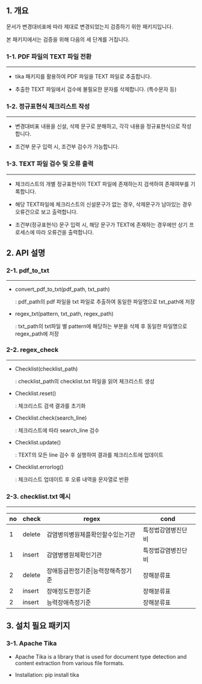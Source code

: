## 1. 개요

문서가 변경대비표에 따라 제대로 변경되었는지 검증하기 위한 패키지입니다.

본 패키지에서는 검증을 위해 다음의 세 단계를 거칩니다.

### 1-1. PDF 파일의 TEXT 파일 전환

---

+ tika 패키지를 활용하여 PDF 파일을 TEXT 파일로 추출합니다.

+ 추출한 TEXT 파일에서 검수에 불필요한 문자를 삭제합니다. (특수문자 등)

### 1-2. 정규표현식 체크리스트 작성

---

+ 변경대비표 내용을 신설, 삭제 문구로 분해하고, 각각 내용을 정규표현식으로 작성합니다.

+ 조건부 문구 입력 시, 조건부 검수가 가능합니다.


### 1-3. TEXT 파일 검수 및 오류 출력

---


+ 체크리스트의 개별 정규표현식이 TEXT 파일에 존재하는지 검색하여 존재여부를 기록합니다.

+ 해당 TEXT파일에 체크리스트의 신설문구가 없는 경우, 삭제문구가 남아있는 경우 오류건으로 보고 출력합니다.

+ 조건부(정규표현식) 문구 입력 시, 해당 문구가 TEXT에 존재하는 경우에만 상기 프로세스에 따라 오류건을 출력합니다.


## 2. API 설명

### 2-1. pdf_to_txt

---

+ convert_pdf_to_txt(pdf_path, txt_path)

   : pdf_path의 pdf 파일을 txt 파일로 추출하여 동일한 파일명으로 txt_path에 저장



+ regex_txt(pattern, txt_path, regex_path)

   : txt_path의 txt파일 별 pattern에 해당하는 부분을 삭제 후 동일한 파일명으로 regex_path에 저장


### 2-2. regex_check

---

+ Checklist(checklist_path)

   : checklist_path의 checklist.txt 파일을 읽어 체크리스트 생성

+ Checklist.reset()

   : 체크리스트 검색 결과를 초기화

+ Checklist.check(search_line)

   : 체크리스트에 따라 search_line 검수

+ Checklist.update()

   : TEXT의 모든 line 검수 후 실행하여 결과를 체크리스트에 업데이트

+ Checklist.errorlog()

   : 체크리스트 업데이트 후 오류 내역을 문자열로 반환
 
### 2-3. checklist.txt 예시

---

| no | check | regex | cond |
| -- | ---- | --------------- | --------------- |
| 1 | delete | 감염병의병원체를확인할수있는기관	| 특정법감염병진단비 |
| 1 | insert | 감염병병원체확인기관	| 특정법감염병진단비 |
| 2 | delete | 장애등급판정기준\|능력장해측정기준 | 장해분류표 |
| 2 | insert | 장애정도판정기준	| 장해분류표 |
| 2 | insert | 능력장애측정기준	| 장해분류표 |


## 3. 설치 필요 패키지

### 3-1. Apache Tika 

+ Apache Tika is a library that is used for document type detection and content extraction from various file formats.

+ Installation: pip install tika